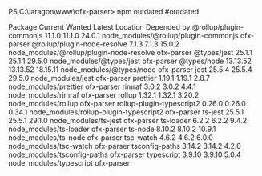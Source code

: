 PS C:\laragon\www\ofx-parser> npm outdated
#outdated

Package                       Current    Wanted    Latest  Location                                  Depended by
@rollup/plugin-commonjs        11.1.0    11.1.0    24.0.1  node_modules/@rollup/plugin-commonjs      ofx-parser
@rollup/plugin-node-resolve     7.1.3     7.1.3    15.0.2  node_modules/@rollup/plugin-node-resolve  ofx-parser
@types/jest                    25.1.1    25.1.1    29.5.0  node_modules/@types/jest                  ofx-parser
@types/node                  13.13.52  13.13.52  18.15.11  node_modules/@types/node                  ofx-parser
jest                           25.5.4    25.5.4    29.5.0  node_modules/jest                         ofx-parser
prettier                       1.19.1    1.19.1     2.8.7  node_modules/prettier                     ofx-parser
rimraf                          3.0.2     3.0.2     4.4.1  node_modules/rimraf                       ofx-parser
rollup                         1.32.1    1.32.1    3.20.2  node_modules/rollup                       ofx-parser
rollup-plugin-typescript2      0.26.0    0.26.0    0.34.1  node_modules/rollup-plugin-typescript2    ofx-parser
ts-jest                        25.5.1    25.5.1    29.1.0  node_modules/ts-jest                      ofx-parser
ts-loader                       6.2.2     6.2.2     9.4.2  node_modules/ts-loader                    ofx-parser
ts-node                        8.10.2    8.10.2    10.9.1  node_modules/ts-node                      ofx-parser
tsc-watch                       4.6.2     4.6.2     6.0.0  node_modules/tsc-watch                    ofx-parser
tsconfig-paths                 3.14.2    3.14.2     4.2.0  node_modules/tsconfig-paths               ofx-parser
typescript                     3.9.10    3.9.10     5.0.4  node_modules/typescript                   ofx-parser
